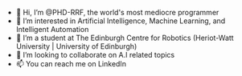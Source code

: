 - 👋 Hi, I’m @PHD-RRF, the world's most mediocre programmer
- 👀 I’m interested in Artificial Intelligence, Machine Learning, and Intelligent Automation
- 🌱 I’m a student at The Edinburgh Centre for Robotics (Heriot-Watt University | University of Edinburgh)
- 💞️ I’m looking to collaborate on A.I related topics
- 📫 You can reach me on LinkedIn
